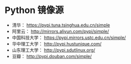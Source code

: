 # Python 镜像源

* 清华：
https://pypi.tuna.tsinghua.edu.cn/simple
* 阿里云：
http://mirrors.aliyun.com/pypi/simple/
* 中国科技大学：
https://pypi.mirrors.ustc.edu.cn/simple/
* 华中理工大学：
http://pypi.hustunique.com/
* 山东理工大学：
http://pypi.sdutlinux.org/ 
* 豆瓣：
http://pypi.douban.com/simple/
